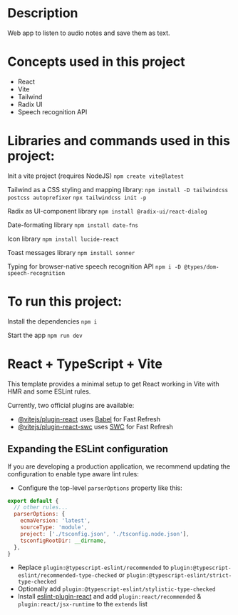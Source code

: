 # Description
Web app to listen to audio notes and save them as text.

# Concepts used in this project
- React
- Vite
- Tailwind
- Radix UI
- Speech recognition API

# Libraries and commands used in this project:

Init a vite project (requires NodeJS)
```npm create vite@latest```

Tailwind as a CSS styling and mapping library:
```npm install -D tailwindcss postcss autoprefixer```
```npx tailwindcss init -p```

Radix as UI-component library
```npm install @radix-ui/react-dialog```

Date-formating library
```npm install date-fns```

Icon library
```npm install lucide-react```

Toast messages library
```npm install sonner```

Typing for browser-native speech recognition API
```npm i -D @types/dom-speech-recognition```


# To run this project:

Install the dependencies
```npm i```

Start the app
```npm run dev```


# React + TypeScript + Vite

This template provides a minimal setup to get React working in Vite with HMR and some ESLint rules.

Currently, two official plugins are available:

- [@vitejs/plugin-react](https://github.com/vitejs/vite-plugin-react/blob/main/packages/plugin-react/README.md) uses [Babel](https://babeljs.io/) for Fast Refresh
- [@vitejs/plugin-react-swc](https://github.com/vitejs/vite-plugin-react-swc) uses [SWC](https://swc.rs/) for Fast Refresh

## Expanding the ESLint configuration

If you are developing a production application, we recommend updating the configuration to enable type aware lint rules:

- Configure the top-level `parserOptions` property like this:

```js
export default {
  // other rules...
  parserOptions: {
    ecmaVersion: 'latest',
    sourceType: 'module',
    project: ['./tsconfig.json', './tsconfig.node.json'],
    tsconfigRootDir: __dirname,
  },
}
```

- Replace `plugin:@typescript-eslint/recommended` to `plugin:@typescript-eslint/recommended-type-checked` or `plugin:@typescript-eslint/strict-type-checked`
- Optionally add `plugin:@typescript-eslint/stylistic-type-checked`
- Install [eslint-plugin-react](https://github.com/jsx-eslint/eslint-plugin-react) and add `plugin:react/recommended` & `plugin:react/jsx-runtime` to the `extends` list
